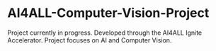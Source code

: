 # AI4ALL-Computer-Vision-Project
Project currently in progress. Developed through the AI4ALL Ignite Accelerator. Project focuses on AI and Computer Vision.
